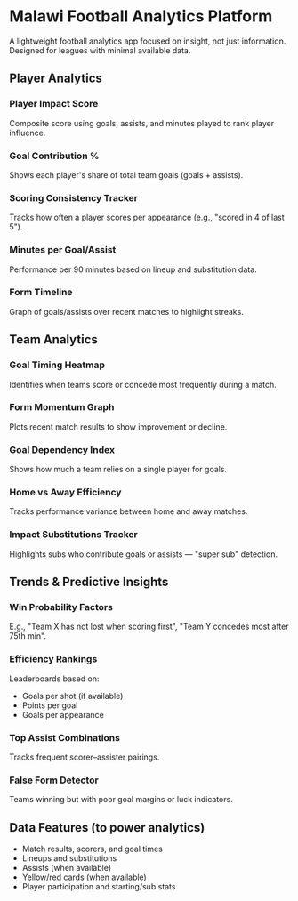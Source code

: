 # Malawi Football Analytics Platform

A lightweight football analytics app focused on insight, not just information. Designed for leagues with minimal available data.

## Player Analytics

### Player Impact Score
Composite score using goals, assists, and minutes played to rank player influence.

### Goal Contribution %
Shows each player's share of total team goals (goals + assists).

### Scoring Consistency Tracker
Tracks how often a player scores per appearance (e.g., "scored in 4 of last 5").

### Minutes per Goal/Assist
Performance per 90 minutes based on lineup and substitution data.

### Form Timeline
Graph of goals/assists over recent matches to highlight streaks.

## Team Analytics

### Goal Timing Heatmap
Identifies when teams score or concede most frequently during a match.

### Form Momentum Graph
Plots recent match results to show improvement or decline.

### Goal Dependency Index
Shows how much a team relies on a single player for goals.

### Home vs Away Efficiency
Tracks performance variance between home and away matches.

### Impact Substitutions Tracker
Highlights subs who contribute goals or assists — "super sub" detection.

## Trends & Predictive Insights

### Win Probability Factors
E.g., "Team X has not lost when scoring first", "Team Y concedes most after 75th min".

### Efficiency Rankings
Leaderboards based on:
- Goals per shot (if available)
- Points per goal
- Goals per appearance

### Top Assist Combinations
Tracks frequent scorer–assister pairings.

### False Form Detector
Teams winning but with poor goal margins or luck indicators.

## Data Features (to power analytics)

- Match results, scorers, and goal times
- Lineups and substitutions  
- Assists (when available)
- Yellow/red cards (when available)
- Player participation and starting/sub stats
